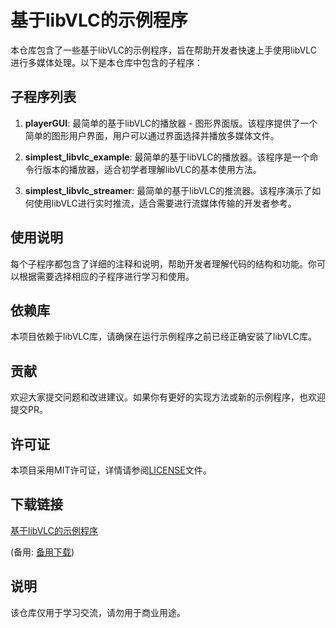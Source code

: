 # 基于libVLC的示例程序

本仓库包含了一些基于libVLC的示例程序，旨在帮助开发者快速上手使用libVLC进行多媒体处理。以下是本仓库中包含的子程序：

## 子程序列表

1. **playerGUI**: 最简单的基于libVLC的播放器 - 图形界面版。该程序提供了一个简单的图形用户界面，用户可以通过界面选择并播放多媒体文件。

2. **simplest_libvlc_example**: 最简单的基于libVLC的播放器。该程序是一个命令行版本的播放器，适合初学者理解libVLC的基本使用方法。

3. **simplest_libvlc_streamer**: 最简单的基于libVLC的推流器。该程序演示了如何使用libVLC进行实时推流，适合需要进行流媒体传输的开发者参考。

## 使用说明

每个子程序都包含了详细的注释和说明，帮助开发者理解代码的结构和功能。你可以根据需要选择相应的子程序进行学习和使用。

## 依赖库

本项目依赖于libVLC库，请确保在运行示例程序之前已经正确安装了libVLC库。

## 贡献

欢迎大家提交问题和改进建议。如果你有更好的实现方法或新的示例程序，也欢迎提交PR。

## 许可证

本项目采用MIT许可证，详情请参阅[LICENSE](LICENSE)文件。

## 下载链接
[基于libVLC的示例程序](https://pan.quark.cn/s/a9bba491594b) 

(备用: [备用下载](https://pan.baidu.com/s/14bn2eGpM_SAv519hSbaZpg?pwd=1234))

## 说明

该仓库仅用于学习交流，请勿用于商业用途。

